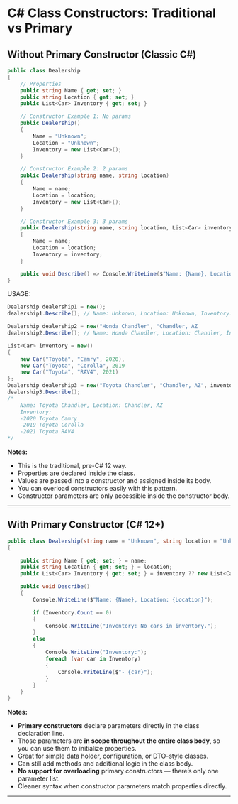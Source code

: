 ﻿# C# Class Constructors: Traditional vs Primary  

## Without Primary Constructor (Classic C#)

```csharp
public class Dealership
{
    // Properties
    public string Name { get; set; }
    public string Location { get; set; }
    public List<Car> Inventory { get; set; }

    // Constructor Example 1: No params
    public Dealership()
    {
        Name = "Unknown";
        Location = "Unknown";
        Inventory = new List<Car>();
    }

    // Constructor Example 2: 2 params
    public Dealership(string name, string location) 
    {
        Name = name;
        Location = location;
        Inventory = new List<Car>();
    }

    // Constructor Example 3: 3 params
    public Dealership(string name, string location, List<Car> inventory)
    {
        Name = name;
        Location = location;
        Inventory = inventory;
    }

    public void Describe() => Console.WriteLine($"Name: {Name}, Location: {Location}, Inventory: {Inventory}");
}
```
USAGE:
```csharp
Dealership dealership1 = new();
dealership1.Describe(); // Name: Unknown, Location: Unknown, Inventory: No cars in inventory.

Dealership dealership2 = new("Honda Chandler", "Chandler, AZ
dealership2.Describe(); // Name: Honda Chandler, Location: Chandler, Inventory: - No cars in inventory.

List<Car> inventory = new()
{
    new Car("Toyota", "Camry", 2020),
    new Car("Toyota", "Corolla", 2019
    new Car("Toyota", "RAV4", 2021)
};
Dealership dealership3 = new("Toyota Chandler", "Chandler, AZ", inventory);
dealership3.Describe();
/*
    Name: Toyota Chandler, Location: Chandler, AZ
    Inventory:
    -2020 Toyota Camry
    -2019 Toyota Corolla
    -2021 Toyota RAV4
*/
```

**Notes:**
- This is the traditional, pre-C# 12 way.
- Properties are declared inside the class.
- Values are passed into a constructor and assigned inside its body.
- You can overload constructors easily with this pattern.
- Constructor parameters are only accessible inside the constructor body.

---

## With Primary Constructor (C# 12+)

```csharp
public class Dealership(string name = "Unknown", string location = "Unknown", List<Car>? inventory = null)
{

    public string Name { get; set; } = name;
    public string Location { get; set; } = location;
    public List<Car> Inventory { get; set; } = inventory ?? new List<Car>();

    public void Describe()
    {
        Console.WriteLine($"Name: {Name}, Location: {Location}");

        if (Inventory.Count == 0)
        {
            Console.WriteLine("Inventory: No cars in inventory.");
        }
        else
        {
            Console.WriteLine("Inventory:");
            foreach (var car in Inventory)
            {
                Console.WriteLine($"- {car}");
            }
        }
    }
}

```

**Notes:**
- **Primary constructors** declare parameters directly in the class declaration line.
- Those parameters are **in scope throughout the entire class body**, so you can use them to initialize properties.
- Great for simple data holder, configuration, or DTO-style classes.
- Can still add methods and additional logic in the class body.
- **No support for overloading** primary constructors — there’s only one parameter list.
- Cleaner syntax when constructor parameters match properties directly.

---